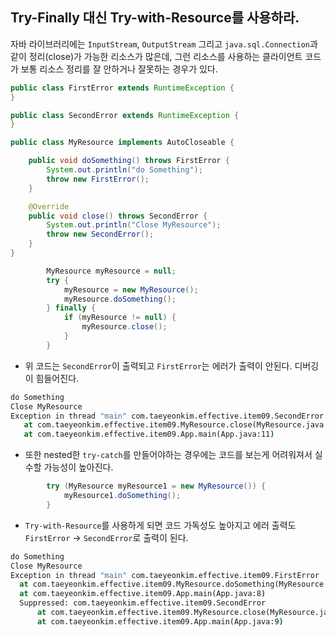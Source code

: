 ## Try-Finally 대신 Try-with-Resource를 사용하라.
자바 라이브러리에는 `InputStream`, `OutputStream` 그리고 `java.sql.Connection`과 같이 정리(close)가 가능한 리소스가 많은데, 그런 리소스를 사용하는 클라이언트 코드가 보통 리소스 정리를 잘 안하거나 잘못하는 경우가 있다.
```java
public class FirstError extends RuntimeException {
}

```
```java
public class SecondError extends RuntimeException {
}

```
```java
public class MyResource implements AutoCloseable {

    public void doSomething() throws FirstError {
        System.out.println("do Something");
        throw new FirstError();
    }

    @Override
    public void close() throws SecondError {
        System.out.println("Close MyResource");
        throw new SecondError();
    }
}

```
```java
        MyResource myResource = null;
        try {
            myResource = new MyResource();
            myResource.doSomething();
        } finally {
            if (myResource != null) {
                myResource.close();
            }
        }
```
 - 위 코드는 `SecondError`이 출력되고 `FirstError`는 에러가 출력이 안된다. 디버깅이 힘들어진다.
 ```cmd
 do Something
 Close MyResource
 Exception in thread "main" com.taeyeonkim.effective.item09.SecondError
 	at com.taeyeonkim.effective.item09.MyResource.close(MyResource.java:13)
 	at com.taeyeonkim.effective.item09.App.main(App.java:11)
 ```
 - 또한 nested한 `try-catch`를 만들어야하는 경우에는 코드를 보는게 어려워져서 실수할 가능성이 높아진다.
```java
        try (MyResource myResource1 = new MyResource()) {
            myResource1.doSomething();
        }
```
  - `Try-with-Resource`를 사용하게 되면 코드 가독성도 높아지고 에러 출력도 `FirstError` -> `SecondError`로 출력이 된다.
  ```cmd
  do Something
  Close MyResource
  Exception in thread "main" com.taeyeonkim.effective.item09.FirstError
  	at com.taeyeonkim.effective.item09.MyResource.doSomething(MyResource.java:7)
  	at com.taeyeonkim.effective.item09.App.main(App.java:8)
  	Suppressed: com.taeyeonkim.effective.item09.SecondError
  		at com.taeyeonkim.effective.item09.MyResource.close(MyResource.java:13)
  		at com.taeyeonkim.effective.item09.App.main(App.java:9)
  ```